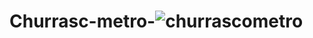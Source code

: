 # Churrasc-metro-![churrascometro](https://user-images.githubusercontent.com/110855086/196553769-dcad7f7f-6cec-419f-989f-c2c3779fad07.gif)
